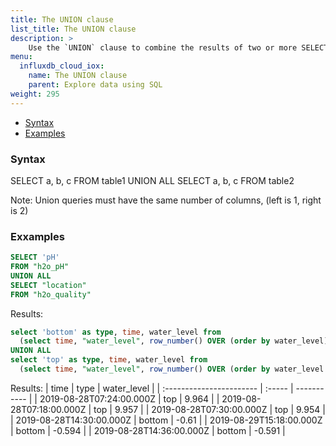 ```yaml
---
title: The UNION clause
list_title: The UNION clause
description: > 
    Use the `UNION` clause to combine the results of two or more SELECT statements without returning any duplicate rows.
menu:
  influxdb_cloud_iox:
    name: The UNION clause
    parent: Explore data using SQL
weight: 295
---
```



- [Syntax](#syntax)
- [Examples](#examples)


### Syntax

SELECT
    a,
    b,
    c
FROM table1
UNION ALL
SELECT
    a,
    b,
    c
FROM table2

Note:
Union queries must have the same number of columns, (left is 1, right is 2)

### Exxamples

```sql
SELECT 'pH'
FROM "h2o_pH"
UNION ALL
SELECT "location"
FROM "h2o_quality"
```
 
Results:



```sql
select 'bottom' as type, time, water_level from 
  (select time, "water_level", row_number() OVER (order by water_level) as rn from h2o_feet) where rn <= 3 
UNION ALL 
select 'top' as type, time, water_level from 
  (select time, "water_level", row_number() OVER (order by water_level desc) as rn from h2o_feet) where rn <= 3;
  ```
Results:
| time                     | type   | water_level |
| :----------------------- | :----- | ----------- |
| 2019-08-28T07:24:00.000Z | top    | 9.964       |
| 2019-08-28T07:18:00.000Z | top    | 9.957       |
| 2019-08-28T07:30:00.000Z | top    | 9.954       |
| 2019-08-28T14:30:00.000Z | bottom | -0.61       |
| 2019-08-29T15:18:00.000Z | bottom | -0.594      |
| 2019-08-28T14:36:00.000Z | bottom | -0.591      |

